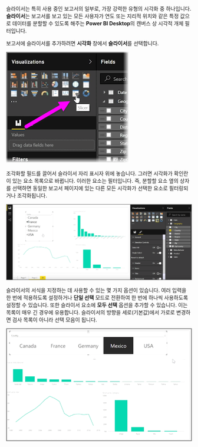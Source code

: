 슬라이서는 특히 사용 중인 보고서의 일부로, 가장 강력한 유형의 시각화 중 하나입니다. **슬라이서**는 보고서를 보고 있는 모든 사용자가 연도 또는 지리적 위치와 같은 특정 값으로 데이터를 분할할 수 있도록 해주는 **Power BI Desktop**의 캔버스 상 시각적 개체 필터입니다.

보고서에 슬라이서를 추가하려면 **시각화** 창에서 **슬라이서**를 선택합니다.

![](media/3-4-create-slicers/3-4_1.png)

조각화할 필드를 끌어서 슬라이서 자리 표시자 위에 놓습니다. 그러면 시각화가 확인란이 있는 요소 목록으로 바뀝니다. 이러한 요소는 필터입니다. 즉, 분할할 요소 옆의 상자를 선택하면 동일한 보고서 페이지에 있는 다른 모든 시각화가 선택한 요소로 필터링되거나 조각화됩니다.

![](media/3-4-create-slicers/3-4_2.png)

슬라이서의 서식을 지정하는 데 사용할 수 있는 몇 가지 옵션이 있습니다. 여러 입력을 한 번에 적용하도록 설정하거나 **단일 선택** 모드로 전환하여 한 번에 하나씩 사용하도록 설정할 수 있습니다. 또한 슬라이서 요소에 **모두 선택** 옵션을 추가할 수 있습니다. 이는 목록이 매우 긴 경우에 유용합니다. 슬라이서의 방향을 세로(기본값)에서 가로로 변경하면 검사 목록이 아니라 선택 모음이 됩니다.

![](media/3-4-create-slicers/3-4_3.png)

